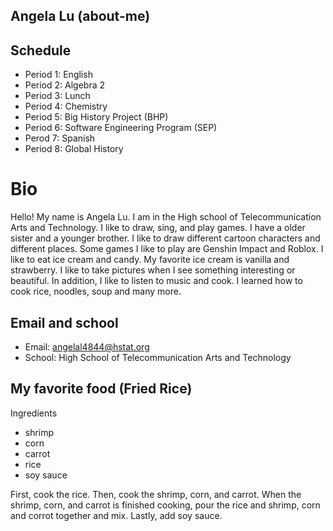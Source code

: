 ## Angela Lu (about-me)

## Schedule 
* Period 1: English 
* Period 2: Algebra 2
* Period 3: Lunch 
* Period 4: Chemistry 
* Period 5: Big History Project (BHP)
* Period 6: Software Engineering Program (SEP)
* Perod 7: Spanish 
* Period 8: Global History 
# Bio 
Hello! My name is Angela Lu. I am in the High school of Telecommunication Arts and Technology. I like to draw, sing, and play games. I have a older sister and a younger brother. I like to draw different cartoon characters and different places. Some games I like to play are Genshin Impact and Roblox. I like to eat ice cream 
and candy. My favorite ice cream is vanilla and strawberry. I like to take pictures when I see something interesting or beautiful.
In addition, I like to listen to music and cook. I learned how to cook rice, noodles, soup and many more. 

## Email and school 
* Email: angelal4844@hstat.org
* School: High School of Telecommunication Arts and Technology 

## My favorite food (Fried Rice)
Ingredients 
* shrimp
* corn
* carrot 
* rice
* soy sauce 

First, cook the rice. Then, cook the shrimp, corn, and carrot. When the shrimp, corn, and carrot is finished cooking, 
pour the rice and shrimp, corn and corrot together and mix. Lastly, add soy sauce. 
